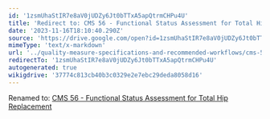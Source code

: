```yaml
---
id: '1zsmUhaStIR7e8aV0jUDZy6Jt0bTTxA5apQtrmCHPu4U'
title: 'Redirect to: CMS 56 - Functional Status Assessment for Total Hip Replacement'
date: '2023-11-16T18:10:40.290Z'
source: 'https://drive.google.com/open?id=1zsmUhaStIR7e8aV0jUDZy6Jt0bTTxA5apQtrmCHPu4U'
mimeType: 'text/x-markdown'
url: '../quality-measure-specifications-and-recommended-workflows/cms-56-functional-status-assessment-for-total-hip-replacement.md'
redirectTo: '1zsmUhaStIR7e8aV0jUDZy6Jt0bTTxA5apQtrmCHPu4U'
autogenerated: true
wikigdrive: '37774c813cb40b3c0329e2e7ebc29deda8058d16'
---
```

Renamed to: [CMS 56 - Functional Status Assessment for Total Hip Replacement](../quality-measure-specifications-and-recommended-workflows/cms-56-functional-status-assessment-for-total-hip-replacement.md)
